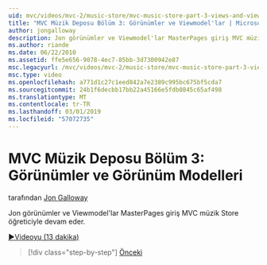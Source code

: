 ```yaml
---
uid: mvc/videos/mvc-2/music-store/mvc-music-store-part-3-views-and-viewmodels
title: "MVC Müzik Deposu Bölüm 3: Görünümler ve Viewmodel'lar | Microsoft Docs"
author: jongalloway
description: Jon görünümler ve Viewmodel'lar MasterPages giriş MVC müzik Store öğreticiyle devam eder.
ms.author: riande
ms.date: 06/22/2010
ms.assetid: ffe5e656-9078-4ec7-85bb-3d7300942e87
msc.legacyurl: /mvc/videos/mvc-2/music-store/mvc-music-store-part-3-views-and-viewmodels
msc.type: video
ms.openlocfilehash: a771d1c27c1eed842a7e2389c995bc675bf5cda7
ms.sourcegitcommit: 24b1f6decbb17bb22a45166e5fdb0845c65af498
ms.translationtype: MT
ms.contentlocale: tr-TR
ms.lasthandoff: 03/01/2019
ms.locfileid: "57072735"
---
```

<a name="mvc-music-store-part-3-views-and-viewmodels"></a>MVC Müzik Deposu Bölüm 3: Görünümler ve Görünüm Modelleri
====================
tarafından [Jon Galloway](https://github.com/jongalloway)

Jon görünümler ve Viewmodel'lar MasterPages giriş MVC müzik Store öğreticiyle devam eder.

[&#9654;Videoyu (13 dakika)](https://channel9.msdn.com/Blogs/ASP-NET-Site-Videos/mvc-music-store-part-3-views-and-viewmodels)

> [!div class="step-by-step"]
> [Önceki](mvc-music-store-part-2-controllers.md)
